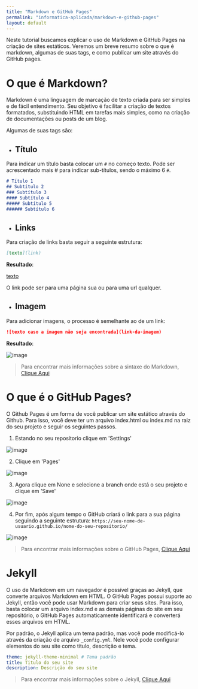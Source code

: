 ```yaml
---
title: "Markdown e GitHub Pages"
permalink: "informatica-aplicada/markdown-e-github-pages"
layout: default
---
```


Neste tutorial buscamos explicar o uso de Markdown e GitHub Pages na criação de sites estáticos. Veremos um breve resumo sobre o que é markdown, algumas de suas tags, e como publicar um site através do GitHub pages.

# O que é Markdown?

Markdown é uma linguagem de marcação de texto criada para ser simples e de fácil entendimento. Seu objetivo é facilitar a criação de textos formatados, substituindo HTML em tarefas mais simples, como na criação de documentações ou posts de um blog.

Algumas de suas tags são:

- ## Título
Para indicar um título basta colocar um ````#```` no começo texto. Pode ser acrescentado mais # para indicar sub-títulos, sendo o máximo 6 ```#```.
 
 ```markdown
# Título 1
## Subtítulo 2
### Subtítulo 3
#### Subtítulo 4
##### Subtítulo 5
###### Subtítulo 6
 ```

- ## Links 

Para criação de links basta seguir a seguinte estrutura:
```markdown
[texto](link)
```
**Resultado**: 

[texto](#)

O link pode ser para uma página sua ou para uma url qualquer.

- ## Imagem
Para adicionar imagens, o processo é semelhante ao de um link:

```markdown
![texto caso a imagem não seja encontrada](link-da-imagem)
```

**Resultado**:

![image](./img/markdown-image.png)

> Para encontrar mais informações sobre a sintaxe do Markdown, [Clique Aqui](https://www.markdownguide.org/basic-syntax/)

# O que é o GitHub Pages?
O Github Pages é um forma de você publicar um site estático através do Github. Para isso, você deve ter um arquivo index.html ou index.md na raiz do seu projeto e seguir os seguintes passos.

1. Estando no seu repositorio clique em 'Settings'

![image](./img/ghpage1.png)

2. Clique em 'Pages'

![image](./img/ghpage2.png)

3. Agora clique em None e selecione a branch onde está o seu projeto e clique em 'Save'

![image](./img/ghpage3.png)

4. Por fim, após algum tempo o GitHub criará o link para a sua página seguindo a seguinte estrutura: `https://seu-nome-de-usuario.github.io/nome-do-seu-repositorio/`

![image](./img/ghpage4.png)

> Para encontrar mais informações sobre o GitHub Pages, [Clique Aqui](https://docs.github.com/pt/pages/quickstart)

# Jekyll
O uso de Markdown em um navegador é possível graças ao Jekyll, que converte arquivos Markdown em HTML. O GitHub Pages possui suporte ao Jekyll, então você pode usar Markdown para criar seus sites. Para isso, basta colocar um arquivo index.md e as demais páginas do site em seu repositório, o GitHub Pages automaticamente identificará e converterá esses arquivos em HTML.

Por padrão, o Jekyll aplica um tema padrão, mas você pode modificá-lo através da criação de arquivo ``_config.yml``. Nele você pode configurar elementos do seu site como título, descrição e tema.

```yml
theme: jekyll-theme-minimal # Tema padrão
title: Titulo do seu site 
description: Descrição do seu site
```

> Para encontrar mais informações sobre o Jekyll, [Clique Aqui](https://docs.github.com/pt/pages/setting-up-a-github-pages-site-with-jekyll/about-github-pages-and-jekyll)

